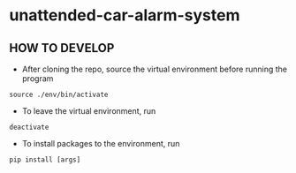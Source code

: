 # unattended-car-alarm-system

## HOW TO DEVELOP
- After cloning the repo, source the virtual environment before running the program

`source ./env/bin/activate`
- To leave the virtual environment, run

`deactivate`
- To install packages to the environment, run 

`pip install [args]`
